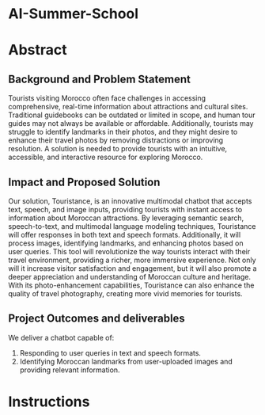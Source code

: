 # AI-Summer-School

# Abstract

## Background and Problem Statement
Tourists visiting Morocco often face challenges in accessing comprehensive, real-time information about attractions and cultural sites. Traditional guidebooks can be outdated or limited in scope, and human tour guides may not always be available or affordable. Additionally, tourists may struggle to identify landmarks in their photos, and they might desire to enhance their travel photos by removing distractions or improving resolution. A solution is needed to provide tourists with an intuitive, accessible, and interactive resource for exploring Morocco.

## Impact and Proposed Solution
Our solution, Touristance, is an innovative multimodal chatbot that accepts text, speech, and image inputs, providing tourists with instant access to information about Moroccan attractions. By leveraging semantic search, speech-to-text, and multimodal language modeling techniques, Touristance will offer responses in both text and speech formats. Additionally, it will process images, identifying landmarks, and enhancing photos based on user queries.
This tool will revolutionize the way tourists interact with their travel environment, providing a richer, more immersive experience. Not only will it increase visitor satisfaction and engagement, but it will also promote a deeper appreciation and understanding of Moroccan culture and heritage. With its photo-enhancement capabilities, Touristance can also enhance the quality of travel photography, creating more vivid memories for tourists.

## Project Outcomes and deliverables
We deliver a chatbot capable of:
1. Responding to user queries in text and speech formats.
2. Identifying Moroccan landmarks from user-uploaded images and providing relevant information.
   
# Instructions

